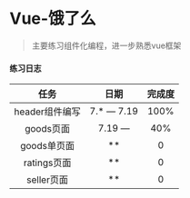 # Vue-饿了么

>   主要练习组件化编程，进一步熟悉vue框架

#### 练习日志

|     任务     |     日期     | 完成度  |
| :--------: | :--------: | :--: |
| header组件编写 | 7.* — 7.19 | 100% |
|  goods页面   |   7.19 —   | 40%  |
|  goods单页面  |     **     |  0   |
| ratings页面  |     **     |  0   |
|  seller页面  |     **     |  0   |

